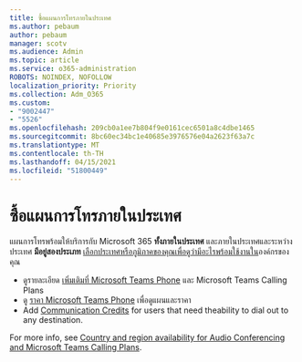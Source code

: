 ```yaml
---
title: ซื้อแผนการโทรภายในประเทศ
ms.author: pebaum
author: pebaum
manager: scotv
ms.audience: Admin
ms.topic: article
ms.service: o365-administration
ROBOTS: NOINDEX, NOFOLLOW
localization_priority: Priority
ms.collection: Adm_O365
ms.custom:
- "9002447"
- "5526"
ms.openlocfilehash: 209cb0a1ee7b804f9e0161cec6501a8c4dbe1465
ms.sourcegitcommit: 8bc60ec34bc1e40685e3976576e04a2623f63a7c
ms.translationtype: MT
ms.contentlocale: th-TH
ms.lasthandoff: 04/15/2021
ms.locfileid: "51800449"
---
```

# <a name="purchase-domestic-calling-plans"></a>ซื้อแผนการโทรภายในประเทศ

แผนการโทรพร้อมให้บริการกับ Microsoft 365 **ทั้งภายในประเทศ** และภายในประเทศและระหว่างประเทศ **มีอยู่สองประเภท** [เลือกประเทศหรือภูมิภาคของคุณเพื่อดูว่ามีอะไรพร้อมใช้งานใน](https://docs.microsoft.com/MicrosoftTeams/country-and-region-availability-for-audio-conferencing-and-calling-plans/country-and-region-availability-for-audio-conferencing-and-calling-plans#select-your-country-or-region-to-see-whats-available-for-your-organization)องค์กรของคุณ

- ดูรายละเอียด [เพิ่มเติมที่ Microsoft Teams Phone](https://docs.microsoft.com/MicrosoftTeams/calling-plan-landing-page) และ Microsoft Teams Calling Plans
- ดู [ราคา Microsoft Teams Phone](https://www.microsoft.com/microsoft-365/microsoft-teams/voice-calling#Requirements) เพื่อดูแผนและราคา
- Add [Communication Credits](https://docs.microsoft.com/MicrosoftTeams/country-and-region-availability-for-audio-conferencing-and-calling-plans/country-and-region-availability-for-audio-conferencing-and-calling-plans#communications-credits) for users that need theability to dial out to any destination.

For more info, see [Country and region availability for Audio Conferencing and Microsoft Teams Calling Plans](https://docs.microsoft.com/MicrosoftTeams/country-and-region-availability-for-audio-conferencing-and-calling-plans/country-and-region-availability-for-audio-conferencing-and-calling-plans). 
